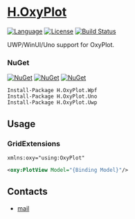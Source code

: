 # [H.OxyPlot](https://github.com/HavenDV/H.OxyPlot/) 

[![Language](https://img.shields.io/badge/language-C%23-blue.svg?style=flat-square)](https://github.com/HavenDV/H.OxyPlot/search?l=C%23&o=desc&s=&type=Code) 
[![License](https://img.shields.io/github/license/HavenDV/H.OxyPlot.svg?label=License&maxAge=86400)](LICENSE.md) 
[![Build Status](https://github.com/HavenDV/H.OxyPlot/actions/workflows/dotnet.yml/badge.svg)](https://github.com/HavenDV/H.OxyPlot/actions/workflows/dotnet.yml)

UWP/WinUI/Uno support for OxyPlot.

### NuGet

[![NuGet](https://img.shields.io/nuget/dt/H.OxyPlot.Wpf.svg?style=flat-square&label=H.OxyPlot.Wpf)](https://www.nuget.org/packages/H.OxyPlot.Wpf/)
[![NuGet](https://img.shields.io/nuget/dt/H.OxyPlot.Uno.svg?style=flat-square&label=H.OxyPlot.Uno)](https://www.nuget.org/packages/H.OxyPlot.Uno/)
[![NuGet](https://img.shields.io/nuget/dt/H.OxyPlot.Uwp.svg?style=flat-square&label=H.OxyPlot.Uwp)](https://www.nuget.org/packages/H.OxyPlot.Uwp/)

```
Install-Package H.OxyPlot.Wpf
Install-Package H.OxyPlot.Uno
Install-Package H.OxyPlot.Uwp
```

## Usage

### GridExtensions
```
xmlns:oxy="using:OxyPlot"
```
```xml
<oxy:PlotView Model="{Binding Model}"/>
```

## Contacts
* [mail](mailto:havendv@gmail.com)